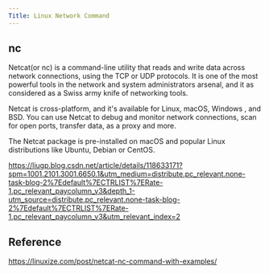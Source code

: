```yaml
---
Title: Linux Network Command
---
```




## nc

Netcat(or nc) is a command-line utility that reads and write data across network connections, using the TCP or UDP protocols.  It is one of the most powerful tools in the network and system administrators arsenal, and it as considered as a Swiss army  knife of networking tools.

Netcat is cross-platform, and it's available for Linux, macOS, Windows , and BSD. You can use Netcat to debug and monitor network connections, scan for open ports, transfer data, as a proxy and more.

The Netcat package is pre-installed on macOS and popular Linux distributions like Ubuntu, Debian or CentOS.



https://liugp.blog.csdn.net/article/details/118633171?spm=1001.2101.3001.6650.1&utm_medium=distribute.pc_relevant.none-task-blog-2%7Edefault%7ECTRLIST%7ERate-1.pc_relevant_paycolumn_v3&depth_1-utm_source=distribute.pc_relevant.none-task-blog-2%7Edefault%7ECTRLIST%7ERate-1.pc_relevant_paycolumn_v3&utm_relevant_index=2





## Reference

https://linuxize.com/post/netcat-nc-command-with-examples/





